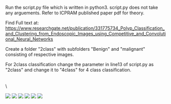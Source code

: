 Run the script.py file which is written in python3.
script.py does not take any arguements.
Refer to ICPRAM published paper pdf for theory.

Find Full text at:
https://www.researchgate.net/publication/331775734_Polyp_Classification_and_Clustering_from_Endoscopic_Images_using_Competitive_and_Convolutional_Neural_Networks

Create a folder "2class" with subfolders "Benign" and "malignant" consisting of respective images.

For 2class classification change the parameter in line13 of script.py as "2class" and change it to "4class" for 4 class classification.\
\
\
\




<img src="RM/p1.JPG"  />
<img src="RM/p2.JPG"  />
<img src="RM/p3.JPG"  />
<img src="RM/p4.JPG"  />
<img src="RM/p5.JPG"  />
<img src="RM/p6.JPG"  />
